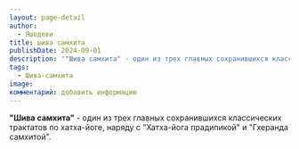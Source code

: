 ```yaml
---
layout: page-detail
author:
  - Яшодеви
title: шива самхита
publishDate: 2024-09-01
description: '"Шива самхита" - один из трех главных сохранившихся классических трактатов по хатха-йоге, наряду с "Хатха-йога прадипикой" и "Гхеранда самхитой".'
tags:
  - Шива-самхита
image: 
комментарий: добавить информацию
---
```

**"Шива самхита"** - один из трех главных сохранившихся классических трактатов по хатха-йоге, наряду с "Хатха-йога прадипикой" и "Гхеранда самхитой".

